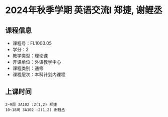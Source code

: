 # 2024年秋季学期 英语交流I 郑捷, 谢鲤丞






## 课程信息

- 课程号：FL1003.05
- 学分：2
- 教学类型：理论课
- 开课单位：外语教学中心
- 课程类别：通修
- 课程层次：本科计划内课程

## 上课时间

```
2~9周 3A102 :2(1,2) 郑捷
10~18周 3A102 :2(1,2) 谢鲤丞
```

